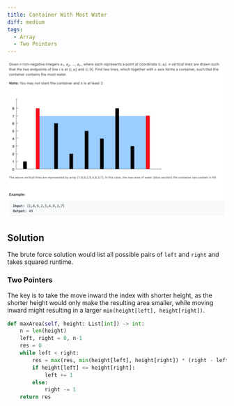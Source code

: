 ```yaml
---
title: Container With Most Water
diff: medium
tags:
  - Array
  - Two Pointers
---
```


<img class="medium-zoom" src="/algo/container-with-most-water.png" alt="https://leetcode.com/problems/container-with-most-water/">

## Solution

The brute force solution would list all possible pairs of `left` and `right` and takes squared runtime.

### Two Pointers

The key is to take the move inward the index with shorter height, as the shorter height would only make the resulting area smaller, while moving inward might resulting in a larger `min(height[left], height[right])`.

```py
def maxArea(self, height: List[int]) -> int:
    n = len(height)
    left, right = 0, n-1
    res = 0
    while left < right:
        res = max(res, min(height[left], height[right]) * (right - left))
        if height[left] <= height[right]:
            left += 1
        else:
            right -= 1
    return res
```
